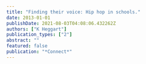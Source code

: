 ```yaml
---
title: "Finding their voice: Hip hop in schools."
date: 2013-01-01
publishDate: 2021-08-03T04:08:06.432262Z
authors: ["K Heggart"]
publication_types: ["2"]
abstract: ""
featured: false
publication: "*Connect*"
---
```


